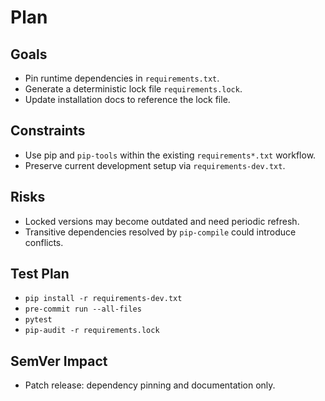 # Plan

## Goals
- Pin runtime dependencies in `requirements.txt`.
- Generate a deterministic lock file `requirements.lock`.
- Update installation docs to reference the lock file.

## Constraints
- Use pip and `pip-tools` within the existing `requirements*.txt` workflow.
- Preserve current development setup via `requirements-dev.txt`.

## Risks
- Locked versions may become outdated and need periodic refresh.
- Transitive dependencies resolved by `pip-compile` could introduce conflicts.

## Test Plan
- `pip install -r requirements-dev.txt`
- `pre-commit run --all-files`
- `pytest`
- `pip-audit -r requirements.lock`

## SemVer Impact
- Patch release: dependency pinning and documentation only.

